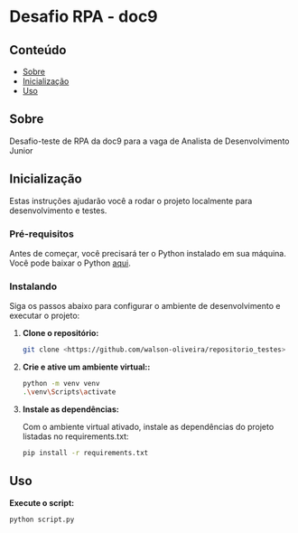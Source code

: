 # Desafio RPA - doc9

## Conteúdo

- [Sobre](#sobre)
- [Inicialização](#inicialização)
- [Uso](#uso)

## Sobre <a name = "sobre"></a>

Desafio-teste de RPA da doc9 para a vaga de Analista de Desenvolvimento Junior

## Inicialização <a name = "inicialização"></a>

Estas instruções ajudarão você a rodar o projeto localmente para desenvolvimento e testes.

### Pré-requisitos

Antes de começar, você precisará ter o Python instalado em sua máquina. Você pode baixar o Python [aqui](https://www.python.org/downloads/).

### Instalando

Siga os passos abaixo para configurar o ambiente de desenvolvimento e executar o projeto:

1. **Clone o repositório:**

   ```bash
   git clone <https://github.com/walson-oliveira/repositorio_testes>
2. **Crie e ative um ambiente virtual::**

    ```bash
    python -m venv venv
    .\venv\Scripts\activate

3. **Instale as dependências:**

    Com o ambiente virtual ativado, instale as dependências do projeto listadas no requirements.txt:

    ```bash
    pip install -r requirements.txt

## Uso <a name="uso"></a>

**Execute o script:**



```bash
python script.py

